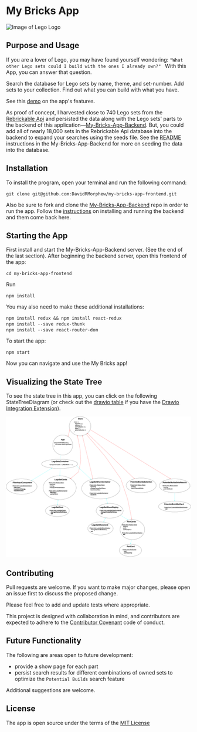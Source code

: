 # My Bricks App

![Image of Lego Logo](https://upload.wikimedia.org/wikipedia/commons/2/24/LEGO_logo.svg)

## Purpose and Usage

If you are a lover of Lego, you may have found yourself wondering:
`"What other Lego sets could I build with the ones I already own?" `
With this App, you can answer that question.

Search the database for Lego sets by name, theme, and set-number. Add sets to your collection. Find out what you can build with what you have.

See this [demo](https://youtu.be/Nf22hC3Ga9U) on the app's features.

As proof of concept, I harvested close to 740 Lego sets from the [Rebrickable Api](https://rebrickable.com/api/v3/docs/) and persisted the data along with the Lego sets' parts to the backend of this application—[My-Bricks-App-Backend](https://github.com/DavidRMorphew/my-bricks-app-backend). But, you could add all of nearly 18,000 sets in the Rebrickable Api database into the backend to expand your searches using the seeds file. See the [README](https://github.com/DavidRMorphew/my-bricks-app-backend/blob/main/README.md) instructions in the My-Bricks-App-Backend for more on seeding the data into the database.

## Installation
To install the program, open your terminal and run the following command:

```
git clone git@github.com:DavidRMorphew/my-bricks-app-frontend.git
```

Also be sure to fork and clone the [My-Bricks-App-Backend](https://github.com/DavidRMorphew/my-bricks-app-backend) repo in order to run the app. Follow the [instructions](https://github.com/DavidRMorphew/my-bricks-app-backend/blob/main/README.md) on installing and running the backend and them come back here.

## Starting the App

First install and start the My-Bricks-App-Backend server. (See the end of the last section). After beginning the backend server, open this frontend of the app:

```
cd my-bricks-app-frontend
```
Run
```
npm install
```
You may also need to make these additional installations:
```
npm install redux && npm install react-redux
npm install --save redux-thunk
npm install --save react-router-dom
```

To start the app:
```
npm start
```

Now you can navigate and use the My Bricks app!

## Visualizing the State Tree

To see the state tree in this app, you can click on the following StateTreeDiagram (or check out the [drawio table](https://github.com/DavidRMorphew/my-bricks-app-frontend/blob/main/StateTreeDiagram.drawio) if you have the [Drawio Integration Extension](https://marketplace.visualstudio.com/items?itemName=hediet.vscode-drawio)).

![State Tree Diagram](StateTreeDiagram.png)

## Contributing

Pull requests are welcome. If you want to make major changes, please open an issue first to discuss the proposed change.

Please feel free to add and update tests where appropriate.

This project is designed with collaboration in mind, and contributors are expected to adhere to the [Contributor Covenant](https://www.contributor-covenant.org/) code of conduct.

## Future Functionality

The following are areas open to future development:
- provide a show page for each part
- persist search results for different combinations of owned sets to optimize the `Potential Builds` search feature

Additional suggestions are welcome.

## License
The app is open source under the terms of the [MIT License](https://github.com/DavidRMorphew/my-bricks-app-frontend/blob/main/LICENSE.txt)